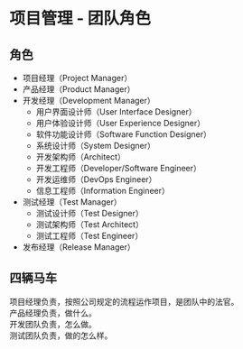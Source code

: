 # 项目管理 - 团队角色

## 角色

- 项目经理（Project Manager）
- 产品经理（Product Manager）
- 开发经理（Development Manager）
  - 用户界面设计师（User Interface Designer）
  - 用户体验设计师（User Experience Designer）
  - 软件功能设计师（Software Function Designer）
  - 系统设计师（System Designer）
  - 开发架构师（Architect）
  - 开发工程师（Developer/Software Engineer）
  - 开发运维师（DevOps Engineer）
  - 信息工程师（Information Engineer）
- 测试经理（Test Manager）
  - 测试设计师（Test Designer）
  - 测试架构师（Test Architect）
  - 测试工程师（Test Engineer）
- 发布经理（Release Manager）

## 四辆马车

项目经理负责，按照公司规定的流程运作项目，是团队中的法官。  
产品经理负责，做什么。  
开发团队负责，怎么做。  
测试团队负责，做的怎么样。
